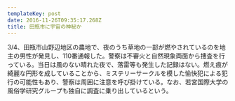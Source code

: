 ```yaml
---
templateKey: post
date: 2016-11-26T09:35:17.268Z
title: 田瓶市に宇宙の神秘か
---
```

3/4、田瓶市山野辺地区の農地で、夜のうち草地の一部が燃やされているのを地主の男性が発見し、110番通報した。警察は不審火と自然現象両面から捜査を行っている。当日は風のない晴れた夜で、落雷等も発生した記録はない。燃え痕が綺麗な円形を成していることから、ミステリーサークルを模した愉快犯による犯行の可能性もあり、警察は周囲に注意を呼び掛けている。なお、若宮国際大学の風俗学研究グループも独自に調査に乗り出しているという。